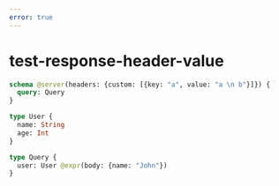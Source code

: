 ```yaml
---
error: true
---
```


# test-response-header-value

```graphql @schema
schema @server(headers: {custom: [{key: "a", value: "a \n b"}]}) {
  query: Query
}

type User {
  name: String
  age: Int
}

type Query {
  user: User @expr(body: {name: "John"})
}
```
